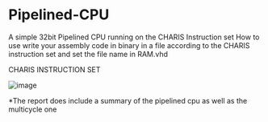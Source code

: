 # Pipelined-CPU
A simple 32bit Pipelined CPU running on the CHARIS Instruction set How to use write your assembly code in binary in a file according to the CHARIS instruction set and set the file name in RAM.vhd

CHARIS INSTRUCTION SET

![image](https://user-images.githubusercontent.com/57042269/178519007-859cbf17-961c-47a7-bb04-e7e0aecef4e0.png)

*The report does include a summary of the pipelined cpu as well as the multicycle one
